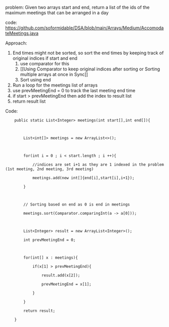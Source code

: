 problem: Given two arrays start and end, return a list of the ids of the maximum meetings that can be arranged in a day

code: https://github.com/soformidable/DSA/blob/main/Arrays/Medium/AccomodateMeetings.java


Approach:
1. End times might not be sorted, so sort the end times by keeping track of original indices if start and end
	1. use comparator for this
	2. [[Using Comparator to keep original indices after sorting or Sorting multiple arrays at once in Sync]]
	3. Sort using end
2. Run a loop for the meetings list of arrays
3. use prevMeetingEnd = 0 to track the last meeting end time
4. if start > prevMeetingEnd then add the index to result list
5. return result list

Code:
```
    public static List<Integer> meetings(int start[],int end[]){

  

        List<int[]> meetings = new ArrayList<>();

  

        for(int i = 0 ; i < start.length ; i ++){

            //indices are set i+1 as they are 1 indexed in the problem (1st meeting, 2nd meeting, 3rd meeting)

            meetings.add(new int[]{end[i],start[i],i+1});

        }

  

        // Sorting based on end as 0 is end in meetings

        meetings.sort(Comparator.comparingInt(a -> a[0]));

  

        List<Integer> result = new ArrayList<Integer>();

        int prevMeetingEnd = 0;

  

        for(int[] x : meetings){

            if(x[1] > prevMeetingEnd){

                result.add(x[2]);

                prevMeetingEnd = x[1];

            }

        }

        return result;

    }
```

